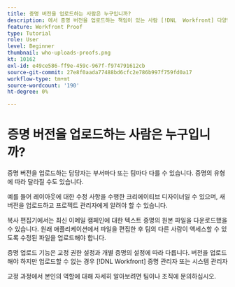 ```yaml
---
title: 증명 버전을 업로드하는 사람은 누구입니까?
description: 에서 증명 버전을 업로드하는 책임이 있는 사람 [!DNL  Workfront] 다양할 수 있습니다. 일반적인 사용 사례에서 조직의 이상적인 설정을 식별할 수 있습니다.
feature: Workfront Proof
type: Tutorial
role: User
level: Beginner
thumbnail: who-uploads-proofs.png
kt: 10162
exl-id: e49ce586-ff9e-459c-967f-f974791612cb
source-git-commit: 27e8f0aada77488bd6cfc2e786b997f759fd0a17
workflow-type: tm+mt
source-wordcount: '190'
ht-degree: 0%

---
```


# 증명 버전을 업로드하는 사람은 누구입니까?

증명 버전을 업로드하는 담당자는 부서마다 또는 팀마다 다를 수 있습니다. 증명의 유형에 따라 달라질 수도 있습니다.

예를 들어 레이아웃에 대한 수정 사항을 수행한 크리에이티브 디자이너일 수 있으며, 새 버전을 업로드하고 프로젝트 관리자에게 알려야 할 수 있습니다.

복사 편집기에서는 최신 이메일 캠페인에 대한 텍스트 증명의 원본 파일을 다운로드했을 수 있습니다. 원래 애플리케이션에서 파일을 편집한 후 팀의 다른 사람이 액세스할 수 있도록 수정된 파일을 업로드해야 합니다.

증명 업로드 기능은 교정 권한 설정과 개별 증명의 설정에 따라 다릅니다. 버전을 업로드해야 하지만 업로드할 수 없는 경우 [!DNL Workfront] 증명 관리자 또는 시스템 관리자

교정 과정에서 본인의 역할에 대해 자세히 알아보려면 팀이나 조직에 문의하십시오.
